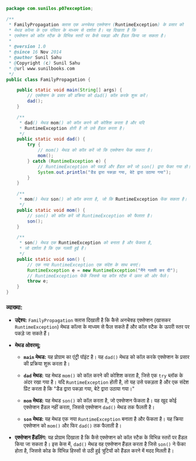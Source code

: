 ```java
package com.sunilos.p07exception;

/**
 * FamilyPropagation क्लास एक अनचेक्ड एक्सेप्शन (RuntimeException) के प्रसार को
 * मेथड कॉल्स के एक परिवार के माध्यम से दर्शाता है। यह दिखाता है कि 
 * एक्सेप्शन को कॉल स्टैक के विभिन्न स्तरों पर कैसे पकड़ा और हैंडल किया जा सकता है।
 * 
 * @version 1.0
 * @since 16 Nov 2014
 * @author Sunil Sahu
 * @Copyright (c) Sunil Sahu
 * @url www.sunilbooks.com
 */
public class FamilyPropagation {

    public static void main(String[] args) {
        // एक्सेप्शन के प्रसार की प्रक्रिया को dad() कॉल करके शुरू करें।
        dad();
    }

    /**
     * dad() मेथड mom() को कॉल करने की कोशिश करता है और यदि 
     * RuntimeException होती है तो उसे हैंडल करता है।
     */
    public static void dad() {
        try {
            // mom() मेथड को कॉल करें जो कि एक्सेप्शन फेंक सकता है।
            mom();
        } catch (RuntimeException e) {
            // RuntimeException को पकड़ें और हैंडल करें जो son() द्वारा फेंका गया हो।
            System.out.println("डैड द्वारा पकड़ा गया, बेटे द्वारा उठाया गया");
        }
    }

    /**
     * mom() मेथड son() को कॉल करता है, जो कि RuntimeException फेंक सकता है।
     */
    public static void mom() {
        // son() को कॉल करें जो RuntimeException को फैलाता है।
        son();
    }

    /**
     * son() मेथड एक RuntimeException को बनाता है और फेंकता है, 
     * जो दर्शाता है कि एक गलती हुई है।
     */
    public static void son() {
        // एक नया RuntimeException एक संदेश के साथ बनाएं।
        RuntimeException e = new RuntimeException("मैंने गलती कर दी");
        // RuntimeException फेंकें जिससे यह कॉल स्टैक में ऊपर की ओर फैले।
        throw e;
    }
}
```

### व्याख्या:

- **उद्देश्य:** `FamilyPropagation` क्लास दिखाती है कि कैसे अनचेक्ड एक्सेप्शन (खासकर `RuntimeException`) मेथड कॉल्स के माध्यम से फैल सकते हैं और कॉल स्टैक के ऊपरी स्तर पर पकड़े जा सकते हैं।

- **मेथड ओवरव्यू:**
  - **`main` मेथड:** यह प्रोग्राम का एंट्री पॉइंट है। यह `dad()` मेथड को कॉल करके एक्सेप्शन के प्रसार की प्रक्रिया शुरू करता है।
  
  - **`dad` मेथड:** यह मेथड `mom()` को कॉल करने की कोशिश करता है, जिसे एक `try` ब्लॉक के अंदर रखा गया है। यदि `RuntimeException` होती है, तो यह उसे पकड़ता है और एक संदेश प्रिंट करता है कि "डैड द्वारा पकड़ा गया, बेटे द्वारा उठाया गया।"
  
  - **`mom` मेथड:** यह मेथड `son()` को कॉल करता है, जो एक्सेप्शन फेंकता है। यह खुद कोई एक्सेप्शन हैंडल नहीं करता, जिससे एक्सेप्शन `dad()` मेथड तक फैलती है।

  - **`son` मेथड:** यह मेथड एक नया `RuntimeException` बनाता है और फेंकता है। यह क्रिया एक्सेप्शन को `mom()` और फिर `dad()` तक फैलाती है।

- **एक्सेप्शन हैंडलिंग:** यह प्रोग्राम दिखाता है कि कैसे एक्सेप्शन को कॉल स्टैक के विभिन्न स्तरों पर हैंडल किया जा सकता है। इस केस में, `dad()` मेथड वह एक्सेप्शन हैंडल करता है जिसे `son()` ने फेंका होता है, जिससे कोड के विभिन्न हिस्सों से उठी हुई त्रुटियों को हैंडल करने में मदद मिलती है।
